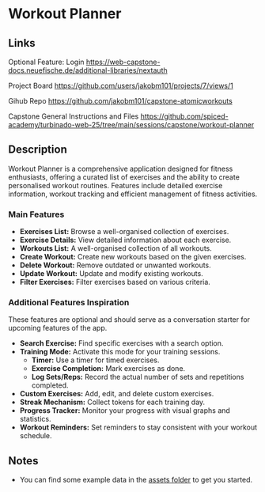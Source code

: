 # Workout Planner

## Links

Optional Feature: Login
https://web-capstone-docs.neuefische.de/additional-libraries/nextauth

Project Board
https://github.com/users/jakobm101/projects/7/views/1

Gihub Repo
https://github.com/jakobm101/capstone-atomicworkouts

Capstone General Instructions and Files
https://github.com/spiced-academy/turbinado-web-25/tree/main/sessions/capstone/workout-planner





## Description

Workout Planner is a comprehensive application designed for fitness enthusiasts, offering a curated list of exercises and the ability to create personalised workout routines. Features include detailed exercise information, workout tracking and efficient management of fitness activities.

### Main Features

- **Exercises List:** Browse a well-organised collection of exercises.
- **Exercise Details:** View detailed information about each exercise.
- **Workouts List:** A well-organised collection of all workouts.
- **Create Workout:** Create new workouts based on the given exercises.
- **Delete Workout:** Remove outdated or unwanted workouts.
- **Update Workout:** Update and modify existing workouts.
- **Filter Exercises:** Filter exercises based on various criteria.

### Additional Features Inspiration

These features are optional and should serve as a conversation starter for upcoming features of the app.

- **Search Exercise:** Find specific exercises with a search option.
- **Training Mode:** Activate this mode for your training sessions.
  - **Timer:** Use a timer for timed exercises.
  - **Exercise Completion:** Mark exercises as done.
  - **Log Sets/Reps:** Record the actual number of sets and repetitions completed.
- **Custom Exercises:** Add, edit, and delete custom exercises.
- **Streak Mechanism:** Collect tokens for each training day.
- **Progress Tracker:** Monitor your progress with visual graphs and statistics.
- **Workout Reminders:** Set reminders to stay consistent with your workout schedule.

## Notes

- You can find some example data in the [assets folder](./assets/) to get you started.
